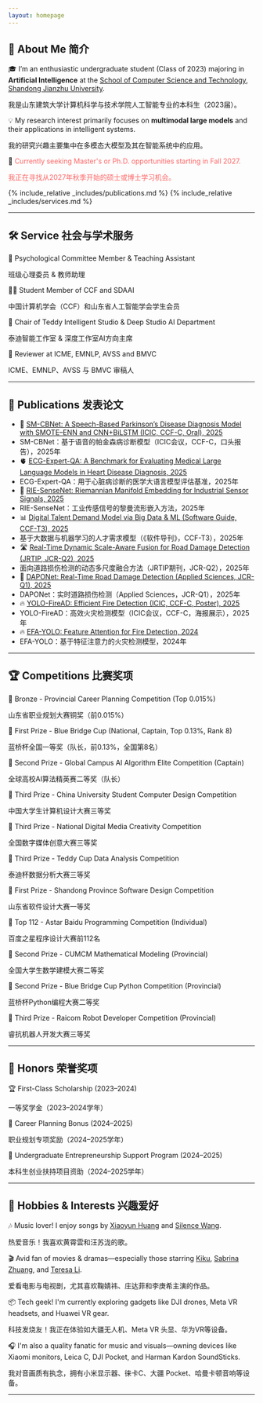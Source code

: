 ```yaml
---
layout: homepage
---
```


## 👋 About Me 简介

🎓 I’m an enthusiastic undergraduate student (Class of 2023) majoring in **Artificial Intelligence** at the [School of Computer Science and Technology](https://www.sdjzu.edu.cn/jsjkx/index.htm), [Shandong Jianzhu University](https://www.sdjzu.edu.cn/).

我是山东建筑大学计算机科学与技术学院人工智能专业的本科生（2023届）。

💡 My research interest primarily focuses on **multimodal large models** and their applications in intelligent systems.

我的研究兴趣主要集中在多模态大模型及其在智能系统中的应用。

📌 <span style="color:#FF6666">Currently seeking Master's or Ph.D. opportunities starting in Fall 2027.</span>  

<span style="color:#FF6666">我正在寻找从2027年秋季开始的硕士或博士学习机会。</span>

{% include_relative _includes/publications.md %}
{% include_relative _includes/services.md %}

---

## 🛠️ Service 社会与学术服务


  🧠 Psychological Committee Member & Teaching Assistant
  
  班级心理委员 & 教师助理

  👨‍💻 Student Member of CCF and SDAAI
  
  中国计算机学会（CCF）和山东省人工智能学会学生会员

  🤖 Chair of Teddy Intelligent Studio & Deep Studio AI Department
  
  泰迪智能工作室 & 深度工作室AI方向主席

  📝 Reviewer at ICME, EMNLP, AVSS and BMVC
  
  ICME、EMNLP、AVSS 与 BMVC 审稿人

---

## 📄 Publications 发表论文

<ul style="margin:0 0 5px;">
<li>🧠 <a href="https://zaozzz.github.io/">SM-CBNet: A Speech-Based Parkinson’s Disease Diagnosis Model with SMOTE–ENN and CNN+BiLSTM (ICIC, CCF-C, Oral), 2025</a></li>
<li>SM-CBNet：基于语音的帕金森病诊断模型（ICIC会议，CCF-C，口头报告），2025年</li>

<li>🫀 <a href="https://export.arxiv.org/abs/2502.17475">ECG-Expert-QA: A Benchmark for Evaluating Medical Large Language Models in Heart Disease Diagnosis, 2025</a></li>
<li>ECG-Expert-QA：用于心脏病诊断的医学大语言模型评估基准，2025年</li>

<li>📡 <a href="https://arxiv.org/abs/2502.02428">RIE-SenseNet: Riemannian Manifold Embedding for Industrial Sensor Signals, 2025</a></li>
<li>RIE-SenseNet：工业传感信号的黎曼流形嵌入方法，2025年</li>

<li>📊 <a href="https://www.rjdk.org.cn/zh/article/doi/10.11907/rjdk.241973/">Digital Talent Demand Model via Big Data & ML (Software Guide, CCF-T3), 2025</a></li>
<li>基于大数据与机器学习的人才需求模型（《软件导刊》，CCF-T3），2025年</li>

<li>🛣️ <a href="https://link.springer.com/article/10.1007/s11554-025-01634-w">Real-Time Dynamic Scale-Aware Fusion for Road Damage Detection (JRTIP, JCR-Q2), 2025</a></li>
<li>面向道路损伤检测的动态多尺度融合方法（JRTIP期刊，JCR-Q2），2025年</li>

<li>🚗 <a href="https://www.mdpi.com/2076-3417/15/3/1470">DAPONet: Real-Time Road Damage Detection (Applied Sciences, JCR-Q1), 2025</a></li>
<li>DAPONet：实时道路损伤检测（Applied Sciences，JCR-Q1），2025年</li>

<li>🔥 <a href="https://zaozzz.github.io/">YOLO-FireAD: Efficient Fire Detection (ICIC, CCF-C, Poster), 2025</a></li>
<li>YOLO-FireAD：高效火灾检测模型（ICIC会议，CCF-C，海报展示），2025年</li>

<li>🔥 <a href="https://arxiv.org/abs/2409.12635">EFA-YOLO: Feature Attention for Fire Detection, 2024</a></li>
<li>EFA-YOLO：基于特征注意力的火灾检测模型，2024年</li>
</ul>

---

## 🏆 Competitions 比赛奖项

🥉 Bronze - Provincial Career Planning Competition (Top 0.015%)

山东省职业规划大赛铜奖（前0.015%）

🥇 First Prize - Blue Bridge Cup (National, Captain, Top 0.13%, Rank 8)

蓝桥杯全国一等奖（队长，前0.13%，全国第8名）

🥈 Second Prize - Global Campus AI Algorithm Elite Competition (Captain)

全球高校AI算法精英赛二等奖（队长）

🥉 Third Prize - China University Student Computer Design Competition

中国大学生计算机设计大赛三等奖

🥉 Third Prize - National Digital Media Creativity Competition

全国数字媒体创意大赛三等奖

🥉 Third Prize - Teddy Cup Data Analysis Competition

泰迪杯数据分析大赛三等奖

🥇 First Prize - Shandong Province Software Design Competition

山东省软件设计大赛一等奖

🎯 Top 112 - Astar Baidu Programming Competition (Individual)

百度之星程序设计大赛前112名

🥈 Second Prize - CUMCM Mathematical Modeling (Provincial)

全国大学生数学建模大赛二等奖

🥈 Second Prize - Blue Bridge Cup Python Competition (Provincial)

蓝桥杯Python编程大赛二等奖

🥉 Third Prize - Raicom Robot Developer Competition (Provincial)

睿抗机器人开发大赛三等奖

---

## 🏅 Honors 荣誉奖项

🏆 First-Class Scholarship (2023–2024)

一等奖学金（2023–2024学年）

💼 Career Planning Bonus (2024–2025)

职业规划专项奖励（2024–2025学年）

🚀 Undergraduate Entrepreneurship Support Program (2024–2025)

本科生创业扶持项目资助（2024–2025学年）
</ul>

---

## 🎵 Hobbies & Interests 兴趣爱好

🎶 Music lover! I enjoy songs by [Xiaoyun Huang](https://m.weibo.cn/u/5043186742) and [Silence Wang](https://weibo.com/silencew).

热爱音乐！我喜欢黄霄雲和汪苏泷的歌。

🎬 Avid fan of movies & dramas—especially those starring [Kiku](https://www.weibo.com/u/3669102477?eqid=e8af036900096f8200000004645b8833), [Sabrina Zhuang](https://weibo.com/u/1314749965?tabtype=feed), and [Teresa Li](https://weibo.com/n/%E6%9D%8E%E5%BA%9A%E5%B8%8CTeresa).

爱看电影与电视剧，尤其喜欢鞠婧祎、庄达菲和李庚希主演的作品。

📦 Tech geek! I'm currently exploring gadgets like DJI drones, Meta VR headsets, and Huawei VR gear.

科技发烧友！我正在体验如大疆无人机、Meta VR 头显、华为VR等设备。

🎧 I'm also a quality fanatic for music and visuals—owning devices like Xiaomi monitors, Leica C, DJI Pocket, and Harman Kardon SoundSticks.

我对音画质有执念，拥有小米显示器、徕卡C、大疆 Pocket、哈曼卡顿音响等设备。

---
